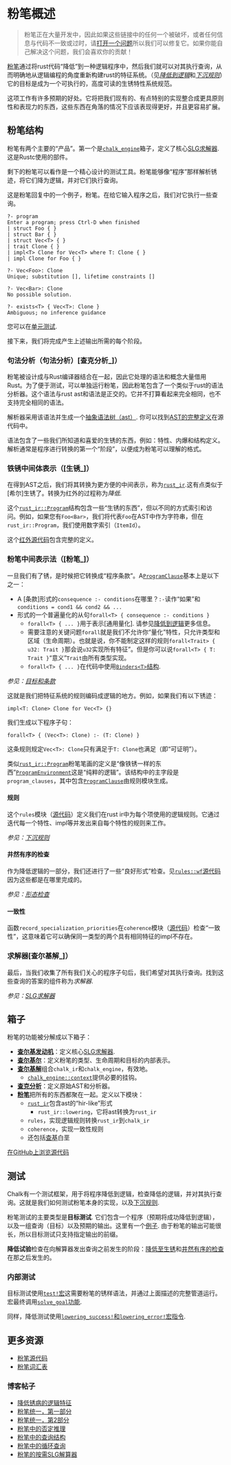 # 粉笔概述

> 粉笔正在大量开发中，因此如果这些链接中的任何一个被破坏，或者任何信息与代码不一致或过时，请[打开一个问题][rustc-issues]所以我们可以修复它。如果你能自己解决这个问题，我们会喜欢你的贡献！

[粉笔][chalk]通过将rust代码“降低”到一种逻辑程序中，然后我们就可以对其执行查询，从而明确地从逻辑编程的角度重新构建rust的特征系统。（见[*降低到逻辑*][lowering-to-logic]和[*下沉规则*][lowering-rules]）它的目标是成为一个可执行的，高度可读的生锈特性系统规范。

这项工作有许多预期的好处。它将把我们现有的、有点特别的实现整合成更具原则性和表现力的东西，这些东西在角落的情况下应该表现得更好，并且更容易扩展。

## 粉笔结构

粉笔有两个主要的“产品”。第一个是[`chalk_engine`][chalk_engine]箱子，定义了核心[SLG求解器][slg]. 这是Rustc使用的部件。

剩下的粉笔可以看作是一个精心设计的测试工具。粉笔能够像“程序”那样解析锈迹，将它们降为逻辑，并对它们执行查询。

这是粉笔回复中的一个例子，粉笔。在给它输入程序之后，我们对它执行一些查询。

```rust,ignore
?- program
Enter a program; press Ctrl-D when finished
| struct Foo { }
| struct Bar { }
| struct Vec<T> { }
| trait Clone { }
| impl<T> Clone for Vec<T> where T: Clone { }
| impl Clone for Foo { }

?- Vec<Foo>: Clone
Unique; substitution [], lifetime constraints []

?- Vec<Bar>: Clone
No possible solution.

?- exists<T> { Vec<T>: Clone }
Ambiguous; no inference guidance
```

您可以在[单元测试][chalk-test-example].

接下来，我们将完成产生上述输出所需的每个阶段。

### 句法分析（句法分析）[查克分析_]）

粉笔被设计成与Rust编译器结合在一起，因此它处理的语法和概念大量借用Rust。为了便于测试，可以单独运行粉笔，因此粉笔包含了一个类似于rust的语法分析器。这个语法与rust ast和语法是正交的。它并不打算看起来完全相同，也不支持完全相同的语法。

解析器采用该语法并生成一个[抽象语法树（ast）][ast]. 你可以找到[AST的完整定义][chalk-ast]在源代码中。

语法包含了一些我们所知道和喜爱的生锈的东西，例如：特性、内爆和结构定义。解析通常是程序进行转换的第一个“阶段”，以便成为粉笔可以理解的格式。

### 铁锈中间体表示（[生锈_]）

在得到AST之后，我们将其转换为更方便的中间表示，称为[`rust_ir`][rust_ir].这有点类似于[希尔]生锈了。转换为红外的过程称为*降低*.

这个[`rust_ir::Program`][rust_ir-program]结构包含一些“生锈的东西”，但以不同的方式索引和访问。例如，如果您有`Foo<Bar>`，我们将代表`Foo`在AST中作为字符串，但在`rust_ir::Program`，我们使用数字索引（`ItemId`）。

这个[红外源代码][ir-code]包含完整的定义。

### 粉笔中间表示法（[粉笔_]）

一旦我们有了锈，是时候把它转换成“程序条款”。A[`ProgramClause`]基本上是以下之一：

-   A [条款]形式的`consequence :- conditions`在哪里？`:-`读作“如果”和`conditions = cond1 && cond2 && ...`
-   形式的一个普遍量化的从句`forall<T> { consequence :- conditions }`
    -   `forall<T> { ... }`用于表示[通用量化]. 请参见[降低到逻辑][lowering-forall]更多信息。
    -   需要注意的关键问题`forall`就是我们不允许你“量化”特性，只允许类型和区域（生命周期）。也就是说，你不能制定这样的规则`forall<Trait> { u32: Trait }`那会说`u32`实现所有特征”。但是你可以说`forall<T> { T: Trait }`“意义”`Trait`由所有类型实现。
    -   `forall<T> { ... }`在代码中使用[`Binders<T>`结构][binders-struct].

*参见：[目标和条款][goals-and-clauses]*

这就是我们把特征系统的规则编码成逻辑的地方。例如，如果我们有以下锈迹：

```rust,ignore
impl<T: Clone> Clone for Vec<T> {}
```

我们生成以下程序子句：

```rust,ignore
forall<T> { (Vec<T>: Clone) :- (T: Clone) }
```

这条规则规定`Vec<T>: Clone`只有满足于`T: Clone`也满足（即“可证明”）。

类似[`rust_ir::Program`][rust_ir-program]粉笔笔画的定义是“像铁锈一样的东西”[`ProgramEnvironment`]这是“纯粹的逻辑”。该结构中的主字段是`program_clauses`，其中包含[`ProgramClause`]由规则模块生成。

#### 规则

这个`rules`模块（[源代码][rules-src]）定义我们在rust ir中为每个项使用的逻辑规则。它通过迭代每一个特性、impl等并发出来自每个特性的规则来工作。

*参见：[下沉规则][lowering-rules]*

#### 井然有序的检查

作为降低逻辑的一部分，我们还进行了一些“良好形式”检查。见[`rules::wf`源代码][rules-wf-src]因为这些都是在哪里完成的。

*参见：[形态检查][wf-checking]*

#### 一致性

函数`record_specialization_priorities`在`coherence`模块（[源代码][coherence-src]）检查“一致性”，这意味着它可以确保同一类型的两个具有相同特征的impl不存在。

### 求解器[查尔基解_]）

最后，当我们收集了所有我们关心的程序子句后，我们希望对其执行查询。找到这些查询的答案的组件称为*求解器*.

*参见：[SLG求解器][slg]*

## 箱子

粉笔的功能被分解成以下箱子：

-   [**查尔基发动机**][chalk_engine]：定义核心[SLG求解器][slg].
-   [**查尔基尔**][chalk_ir]：定义粉笔的类型、生命周期和目标的内部表示。
-   [**查尔基解**][chalk_solve]组合`chalk_ir`和`chalk_engine`，有效地。
    -   [`chalk_engine::context`][engine-context]提供必要的挂钩。
-   [**查克分析**][chalk_parse]：定义原始AST和分析器。
-   [**粉笔**][doc-chalk]把所有的东西都聚在一起。定义以下模块：
    -   [`rust_ir`][rust_ir]包含ast的“hir-like”形式
        -   `rust_ir::lowering`，它将ast转换为`rust_ir`
    -   `rules`，实现逻辑规则转换`rust_ir`到`chalk_ir`
    -   `coherence`，实现一致性规则
    -   还包括[查基][chalki]白垩

[在GitHub上浏览源代码](https://github.com/rust-lang-nursery/chalk)

## 测试

Chalk有一个测试框架，用于将程序降低到逻辑，检查降低的逻辑，并对其执行查询。这就是我们如何测试粉笔本身的实现，以及[下沉规则][lowering-rules].

粉笔测试的主要类型是**目标测试**. 它们包含一个程序（预期将成功降低到逻辑），以及一组查询（目标）以及预期的输出。这里有一个[例子][chalk-test-example]. 由于粉笔的输出可能很长，所以目标测试只支持指定输出的前缀。

**降低试验**检查在向解算器发出查询之前发生的阶段：[降低至生锈][chalk-test-lowering]和[井然有序的检查][chalk-test-wf]在那之后发生的。

### 内部测试

目标测试使用[`test!`宏][test-macro]这需要粉笔的锈样语法，并通过上面描述的完整管道运行。宏最终调用[`solve_goal`功能][solve_goal].

同样，降低测试使用[`lowering_success!`和`lowering_error!`宏指令][test-lowering-macros].

## 更多资源

-   [粉笔源代码](https://github.com/rust-lang-nursery/chalk)
-   [粉笔词汇表](https://github.com/rust-lang-nursery/chalk/blob/master/GLOSSARY.md)

### 博客帖子

-   [降低锈病的逻辑特征](http://smallcultfollowing.com/babysteps/blog/2017/01/26/lowering-rust-traits-to-logic/)
-   [粉笔统一，第一部分](http://smallcultfollowing.com/babysteps/blog/2017/03/25/unification-in-chalk-part-1/)
-   [粉笔统一，第2部分](http://smallcultfollowing.com/babysteps/blog/2017/04/23/unification-in-chalk-part-2/)
-   [粉笔中的否定推理](http://aturon.github.io/blog/2017/04/24/negative-chalk/)
-   [粉笔中的查询结构](http://smallcultfollowing.com/babysteps/blog/2017/05/25/query-structure-in-chalk/)
-   [粉笔中的循环查询](http://smallcultfollowing.com/babysteps/blog/2017/09/12/tabling-handling-cyclic-queries-in-chalk/)
-   [粉笔的按需SLG解算器](http://smallcultfollowing.com/babysteps/blog/2018/01/31/an-on-demand-slg-solver-for-chalk/)

[goals-and-clauses]: ./goals-and-clauses.html

[hir]: ../hir.html

[lowering-forall]: ./lowering-to-logic.html#type-checking-generic-functions-beyond-horn-clauses

[lowering-rules]: ./lowering-rules.html

[lowering-to-logic]: ./lowering-to-logic.html

[slg]: ./slg.html

[wf-checking]: ./wf.html

[ast]: https://en.wikipedia.org/wiki/Abstract_syntax_tree

[chalk]: https://github.com/rust-lang-nursery/chalk

[rustc-issues]: https://github.com/rust-lang-nursery/rustc-guide/issues

[universal quantification]: https://en.wikipedia.org/wiki/Universal_quantification

[`programclause`]: https://rust-lang-nursery.github.io/chalk/doc/chalk_ir/enum.ProgramClause.html

[`programenvironment`]: https://rust-lang-nursery.github.io/chalk/doc/chalk_ir/struct.ProgramEnvironment.html

[chalk_engine]: https://rust-lang-nursery.github.io/chalk/doc/chalk_engine/index.html

[chalk_ir]: https://rust-lang-nursery.github.io/chalk/doc/chalk_ir/index.html

[chalk_parse]: https://rust-lang-nursery.github.io/chalk/doc/chalk_parse/index.html

[chalk_solve]: https://rust-lang-nursery.github.io/chalk/doc/chalk_solve/index.html

[doc-chalk]: https://rust-lang-nursery.github.io/chalk/doc/chalk/index.html

[engine-context]: https://rust-lang-nursery.github.io/chalk/doc/chalk_engine/context/index.html

[rust_ir-program]: https://rust-lang-nursery.github.io/chalk/doc/chalk/rust_ir/struct.Program.html

[rust_ir]: https://rust-lang-nursery.github.io/chalk/doc/chalk/rust_ir/index.html

[binders-struct]: https://github.com/rust-lang-nursery/chalk/blob/94a1941a021842a5fcb35cd043145c8faae59f08/src/ir.rs#L661

[chalk-ast]: https://github.com/rust-lang-nursery/chalk/blob/master/chalk-parse/src/ast.rs

[chalk-test-example]: https://github.com/rust-lang-nursery/chalk/blob/4bce000801de31bf45c02f742a5fce335c9f035f/src/test.rs#L115

[chalk-test-lowering-example]: https://github.com/rust-lang-nursery/chalk/blob/4bce000801de31bf45c02f742a5fce335c9f035f/src/rust_ir/lowering/test.rs#L8-L31

[chalk-test-lowering]: https://github.com/rust-lang-nursery/chalk/blob/4bce000801de31bf45c02f742a5fce335c9f035f/src/rust_ir/lowering/test.rs

[chalk-test-wf]: https://github.com/rust-lang-nursery/chalk/blob/4bce000801de31bf45c02f742a5fce335c9f035f/src/rules/wf/test.rs#L1

[chalki]: https://rust-lang-nursery.github.io/chalk/doc/chalki/index.html

[clause]: https://github.com/rust-lang-nursery/chalk/blob/master/GLOSSARY.md#clause

[coherence-src]: https://github.com/rust-lang-nursery/chalk/blob/master/src/coherence.rs

[ir-code]: https://github.com/rust-lang-nursery/chalk/blob/master/src/rust_ir.rs

[rules-environment]: https://github.com/rust-lang-nursery/chalk/blob/94a1941a021842a5fcb35cd043145c8faae59f08/src/rules.rs#L9

[rules-src]: https://github.com/rust-lang-nursery/chalk/blob/4bce000801de31bf45c02f742a5fce335c9f035f/src/rules.rs

[rules-wf-src]: https://github.com/rust-lang-nursery/chalk/blob/4bce000801de31bf45c02f742a5fce335c9f035f/src/rules/wf.rs

[solve_goal]: https://github.com/rust-lang-nursery/chalk/blob/4bce000801de31bf45c02f742a5fce335c9f035f/src/test.rs#L85

[test-lowering-macros]: https://github.com/rust-lang-nursery/chalk/blob/4bce000801de31bf45c02f742a5fce335c9f035f/src/test_util.rs#L21-L54

[test-macro]: https://github.com/rust-lang-nursery/chalk/blob/4bce000801de31bf45c02f742a5fce335c9f035f/src/test.rs#L33

